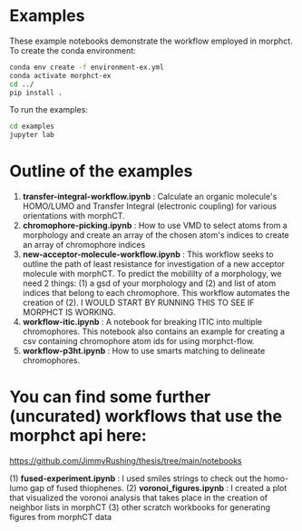 # Examples

These example notebooks demonstrate the workflow employed in morphct.
To create the conda environment:
```bash
conda env create -f environment-ex.yml
conda activate morphct-ex
cd ../
pip install .
```

To run the examples:
```bash
cd examples
jupyter lab
```
# Outline of the examples

1. **transfer-integral-workflow.ipynb** : Calculate an organic molecule's HOMO/LUMO and Transfer Integral (electronic coupling) for various orientations with morphCT.
2. **chromophore-picking.ipynb** : How to use VMD to select atoms from a morphology and create an array of the chosen atom's indices to create an array of chromophore indices
3. **new-acceptor-molecule-workflow.ipynb** : This workflow seeks to outline the path of least resistance for investigation of a new acceptor molecule with morphCT. To predict the mobililty of a morphology, we need 2 things: (1) a gsd of your morphology and (2) and list of atom indices that belong to each chromophore. This workflow automates the creation of (2). I WOULD START BY RUNNING THIS TO SEE IF MORPHCT IS WORKING. 
4. **workflow-itic.ipynb** : A notebook for breaking ITIC into multiple chromophores. This notebook also contains an example for creating a csv containing chromophore atom ids for using morphct-flow.  
5. **workflow-p3ht.ipynb** : How to use smarts matching to delineate chromophores. 

# You can find some further (uncurated) workflows that use the morphct api here:
https://github.com/JimmyRushing/thesis/tree/main/notebooks

(1) **fused-experiment.ipynb** : I used smiles strings to check out the homo-lumo gap of fused thiophenes. 
(2) **voronoi_figures.ipynb** : I created a plot that visualized the voronoi analysis that takes place in the creation of neighbor lists in morphCT
(3) other scratch workbooks for generating figures from morphCT data
